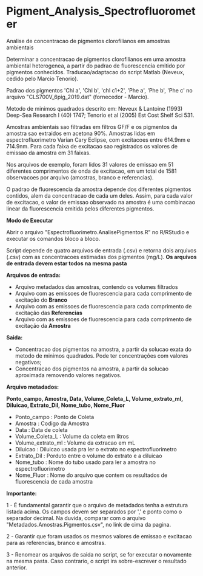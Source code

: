 # Pigment_Analysis_Spectrofluorometer
Analise de concentracao de pigmentos clorofilianos em amostras ambientais

Determinar a concentracao de pigmentos clorofilianos em uma amostra ambiental heterogenea, a partir do padrao 
de fluorescencia emitido por pigmentos conhecidos. Traducao/adaptacao do script Matlab (Neveux, cedido pelo Marcio Tenorio).

Padrao dos pigmentos 'Chl a', 'Chl b', 'chl c1+2', 'Phe a', 'Phe b', 'Phe c' no arquivo "CLS700V_6pig_2019.dat" (fornecedor - Marcio).

Metodo de minimos quadrados descrito em: Neveux & Lantoine (1993) Deep-Sea Research I (40) 1747; Tenorio et al (2005) Est Cost Shelf Sci 531.

Amostras ambientais sao filtradas em filtros GF/F e os pigmentos da amostra sao extraidos em acetona 90%. 
Amostras lidas em espectrofluorimetro Varian Cary Eclipse, com excitacoes entre 614.9nm e 714.9nm. 
Para cada faixa de excitacao sao registrados os valores de emissao da amostra em 31 faixas.

Nos arquivos de exemplo, foram lidos 31 valores de emissao em 51 diferentes comprimentos de onda de excitacao, em um total de 1581 observacoes por arquivo (amostras, branco e referencias).

O padrao de fluorescencia da amostra depende dos diferentes pigmentos contidos, alem da concentracao de cada um deles.
Assim, para cada valor de excitacao, o valor de emissao observado na amostra é uma combinacao linear da fluorescencia emitida pelos diferentes pigmentos.



**Modo de Executar**

Abrir o arquivo "Espectrofluorimetro.AnalisePigmentos.R" no R/RStudio e executar os comandos bloco a bloco.

Script depende de quatro arquivos de entrada (.csv) e retorna dois arquivos (.csv) com as concentracoes estimadas dos pigmentos (mg/L). 
**Os arquivos de entrada devem estar todos na mesma pasta**
   
**Arquivos de entrada:**
- Arquivo metadados das amostras, contendo os volumes filtrados 
- Arquivo com as emissoes de fluorescencia para cada comprimento de excitação do **Branco**
- Arquivo com as emissoes de fluorescencia para cada comprimento de excitação das **Referencias**
- Arquivo com as emissoes de fluorescencia para cada comprimento de excitação da **Amostra**


**Saida:**
- Concentracao dos pigmentos na amostra, a partir da solucao exata do metodo de minimos quadrados. Pode ter concentrações com valores negativos;
- Concentracao dos pigmentos na amostra, a partir da solucao aproximada removendo valores negativos.


**Arquivo metadados:**

**Ponto_campo, Amostra, Data, Volume_Coleta_L, Volume_extrato_ml, Diluicao, Extrato_Dil, Nome_tubo, Nome_Fluor**
- Ponto_campo       : Ponto de Coleta
- Amostra           : Codigo da Amostra
- Data              : Data de coleta
- Volume_Coleta_L   : Volume da coleta em litros
- Volume_extrato_ml : Volume da extracao em mL
- Diluicao          : Diluicao usada pra ler o extrato no espectrofluorimetro
- Extrato_Dil       : Porduto entre o volume do extrato e a diluicao
- Nome_tubo         : Nome do tubo usado para ler a amostra no espectrofluorimetro
- Nome_Fluor        : Nome do arquivo que contem os resultados de fluorescencia de cada amostra


**Importante:**

1 - É fundamental garantir que o arquivo de metadados tenha a estrutura listada acima. Os campos devem ser separados por ',' e ponto como o separador decimal. Na duvida, comparar com o arquivo "Metadados.Amostras.Pigmentos.csv", no link de cima da pagina.

2 - Garantir que foram usados os mesmos valores de emissao e excitacao para as referencias, branco e amostras.

3 - Renomear os arquivos de saida no script, se for executar o novamente na mesma pasta. Caso contrario, o script ira sobre-escrever o resultado anterior.
